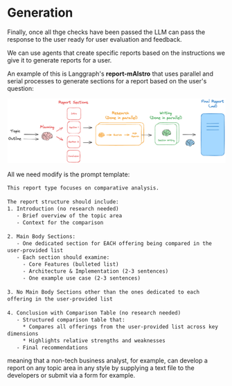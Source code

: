 # Generation

Finally, once all thge checks have been passed the LLM can pass the response to the user ready for user evaluation and feedback.

We can use agents that create specific reports based on the instructions we give it to generate reports for a user.

An example of this is Langgraph's **report-mAIstro** that uses parallel and serial processes to generate sections for a report based on the user's question:

![report-maistro](../images/agents/report-maistro.png)

All we need modify is the prompt template:

```
This report type focuses on comparative analysis.

The report structure should include:
1. Introduction (no research needed)
   - Brief overview of the topic area
   - Context for the comparison

2. Main Body Sections:
   - One dedicated section for EACH offering being compared in the user-provided list
   - Each section should examine:
     - Core Features (bulleted list)
     - Architecture & Implementation (2-3 sentences)
     - One example use case (2-3 sentences)
   
3. No Main Body Sections other than the ones dedicated to each offering in the user-provided list

4. Conclusion with Comparison Table (no research needed)
   - Structured comparison table that:
     * Compares all offerings from the user-provided list across key dimensions
     * Highlights relative strengths and weaknesses
   - Final recommendations
```

meaning that a non-tech business analyst, for example, can develop a report on any topic area in any style by supplying a text file to the developers or submit via a form for example.